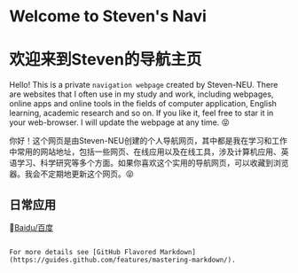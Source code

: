 # Welcome to Steven's Navi
# 欢迎来到Steven的导航主页

Hello! This is a private `navigation webpage` created by Steven-NEU. There are websites that I often use in my study and work, including  webpages, online apps and online tools in the fields of computer application, English learning, academic research and so on. If you like it, feel free to star it in your web-browser. I will update the webpage at any time. :stuck_out_tongue_closed_eyes:

你好！这个网页是由Steven-NEU创建的个人导航网页，其中都是我在学习和工作中常用的网站地址，包括一些网页、在线应用以及在线工具，涉及计算机应用、英语学习、科学研究等多个方面。如果你喜欢这个实用的导航网页，可以收藏到浏览器。我会不定期地更新这个网页。:stuck_out_tongue_closed_eyes:

## 日常应用
:link:[Baidu/百度](www.baidu.com)


```

For more details see [GitHub Flavored Markdown](https://guides.github.com/features/mastering-markdown/).

